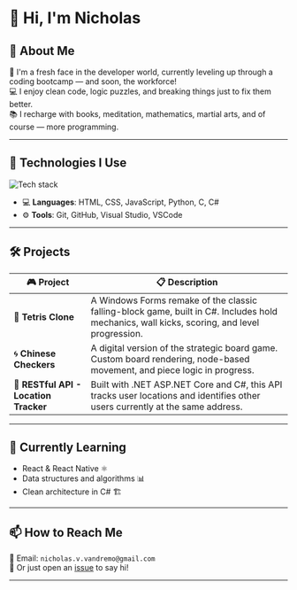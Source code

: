 # 👋 Hi, I'm Nicholas

<!--
**nicovulpus/nicovulpus** is a ✨ _special_ ✨ repository because its `README.md` (this file) appears on your GitHub profile.
-->

## 🚀 About Me

🧠 I'm a fresh face in the developer world, currently leveling up through a coding bootcamp — and soon, the workforce!  
💻 I enjoy clean code, logic puzzles, and breaking things just to fix them better.  
📚 I recharge with books, meditation, mathematics, martial arts, and of course — more programming.

---

## 🔧 Technologies I Use

<p align="left">
  <img src="https://skillicons.dev/icons?i=html,css,js,python,c,cs" alt="Tech stack" />
</p>

- 💻 **Languages**: HTML, CSS, JavaScript, Python, C, C#
- ⚙️ **Tools**: Git, GitHub, Visual Studio, VSCode

---

## 🛠️ Projects

| 🎮 Project | 📋 Description |
|-----------|----------------|
| 🧱 **Tetris Clone** | A Windows Forms remake of the classic falling-block game, built in C#. Includes hold mechanics, wall kicks, scoring, and level progression. |
| 🌀 **Chinese Checkers** | A digital version of the strategic board game. Custom board rendering, node-based movement, and piece logic in progress. |
| 📍 **RESTful API - Location Tracker** | Built with .NET ASP.NET Core and C#, this API tracks user locations and identifies other users currently at the same address. |

---

## 🌱 Currently Learning

- React & React Native ⚛️
- Data structures and algorithms 📊
- Clean architecture in C# 🏗️

---

## 📫 How to Reach Me

📧 Email: `nicholas.v.vandremo@gmail.com`  
💬 Or just open an [issue](https://github.com/nicovulpus/nicovulpus/issues) to say hi!  

---
